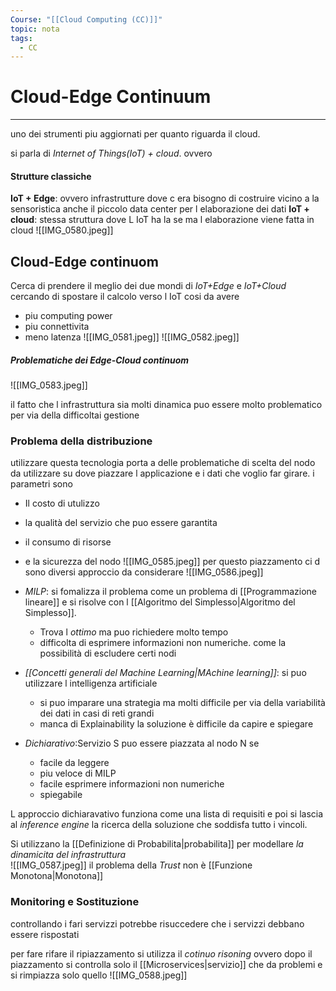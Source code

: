 ```yaml
---
Course: "[[Cloud Computing (CC)]]"
topic: nota
tags:
  - CC
---
```



# Cloud-Edge Continuum
---
uno dei strumenti piu aggiornati per quanto riguarda il cloud.
 

si parla di _Internet of Things(IoT) + cloud_. ovvero 


#### Strutture classiche
__IoT + Edge__: ovvero infrastrutture dove c era bisogno di costruire vicino a la sensoristica anche il piccolo data center per l elaborazione dei dati
__IoT + cloud__: stessa struttura dove L IoT ha la se ma l elaborazione viene fatta in cloud 
![[IMG_0580.jpeg]]



## Cloud-Edge continuom 
Cerca di prendere il meglio dei due mondi di _IoT+Edge_ e _IoT+Cloud_  cercando di spostare il calcolo verso l IoT cosi da avere
- piu computing power
- piu connettivita
- meno latenza 
![[IMG_0581.jpeg]]
![[IMG_0582.jpeg]]

##### Problematiche dei Edge-Cloud continuom 
![[IMG_0583.jpeg]]


il fatto che l infrastruttura sia molti dinamica puo essere molto problematico per via della difficoltai gestione 


### Problema della distribuzione
utilizzare questa tecnologia porta a delle problematiche di scelta del nodo da utilizzare  su dove piazzare l applicazione e i dati che voglio far girare.
i parametri sono 
- Il costo di utulizzo
- la qualità del servizio che puo essere garantita
- il consumo di risorse
- e la sicurezza del nodo 
![[IMG_0585.jpeg]]
per questo piazzamento ci d sono diversi approccio da considerare 
![[IMG_0586.jpeg]]

- _MILP_: si fomalizza il problema come un problema di [[Programmazione lineare]] e si risolve con l [[Algoritmo del Simplesso|Algoritmo del Simplesso]].
	-  Trova l _ottimo_ ma puo richiedere molto tempo
	- difficolta di esprimere informazioni non numeriche. come la possibilità di escludere certi nodi
- _[[Concetti generali del Machine Learning|MAchine learning]]_: si puo utilizzare l intelligenza artificiale 
	- si puo imparare una strategia ma molti difficile per via della variabilità dei dati in casi di reti grandi
	- manca di Explainability la soluzione è difficile da capire e spiegare
- _Dichiarativo_:Servizio S puo essere piazzata al nodo N se
	- facile da leggere
	- piu veloce di MILP
	- facile esprimere informazioni non numeriche
	- spiegabile

L approccio dichiaravativo funziona come una lista di requisiti e poi si lascia al _inference engine_ la ricerca della soluzione che soddisfa tutto i vincoli.



Si utilizzano la [[Definizione di Probabilita|probabilita]] per modellare _la dinamicita del infrastruttura_    
![[IMG_0587.jpeg]]
il problema della _Trust_ non è [[Funzione Monotona|Monotona]]

### Monitoring e Sostituzione
controllando i fari servizzi potrebbe risuccedere che i servizzi debbano essere rispostati

per fare rifare il ripiazzamento si utilizza il _cotinuo risoning_ ovvero dopo il piazzamento si controlla solo il [[Microservices|servizio]] che da problemi e si rimpiazza solo quello 
![[IMG_0588.jpeg]]